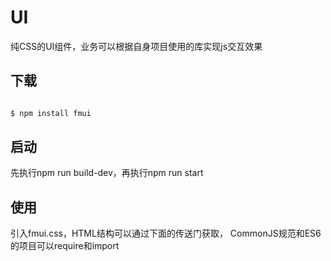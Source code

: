 # UI

纯CSS的UI组件，业务可以根据自身项目使用的库实现js交互效果


## 下载

``` bash

$ npm install fmui 


```

## 启动
先执行npm run build-dev，再执行npm run start


## 使用

引入fmui.css，HTML结构可以通过下面的传送门获取，
CommonJS规范和ES6的项目可以require和import

